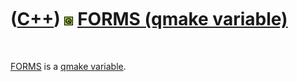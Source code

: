 



 

 

 

 

 

([C++](Cpp.htm)) ![Qt](PicQt.png) [FORMS (qmake variable)](CppQmakeForms.htm)
=============================================================================

 

[FORMS](CppQmakeForms.htm) is a [qmake variable](CppQmakeVariable.htm).

 

 

 

 

 





 



